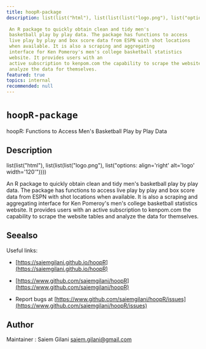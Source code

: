 ```yaml
---
title: hoopR-package
description: list(list("html"), list(list(list("logo.png"), list("options: align='right' alt='logo' width='120'")))) 
 
 An R package to quickly obtain clean and tidy men's
 basketball play by play data. The package has functions to access
 live play by play and box score data from ESPN with shot locations
 when available. It is also a scraping and aggregating
 interface for Ken Pomeroy's men's college basketball statistics
 website. It provides users with an
 active subscription to kenpom.com the capability to scrape the website tables and
 analyze the data for themselves.
featured: true
topics: internal
recommended: null
---
```

# `hoopR-package`

hoopR: Functions to Access Men's Basketball Play by Play Data


## Description

list(list("html"), list(list(list("logo.png"), list("options: align='right' alt='logo' width='120'")))) 
 
 An R package to quickly obtain clean and tidy men's
 basketball play by play data. The package has functions to access
 live play by play and box score data from ESPN with shot locations
 when available. It is also a scraping and aggregating
 interface for Ken Pomeroy's men's college basketball statistics
 website. It provides users with an
 active subscription to kenpom.com the capability to scrape the website tables and
 analyze the data for themselves.


## Seealso

Useful links:
   

*   [https://saiemgilani.github.io/hoopR](https://saiemgilani.github.io/hoopR)   

*   [https://www.github.com/saiemgilani/hoopR](https://www.github.com/saiemgilani/hoopR)   

*  Report bugs at [https://www.github.com/saiemgilani/hoopR/issues](https://www.github.com/saiemgilani/hoopR/issues)


## Author

Maintainer : Saiem Gilani saiem.gilani@gmail.com


